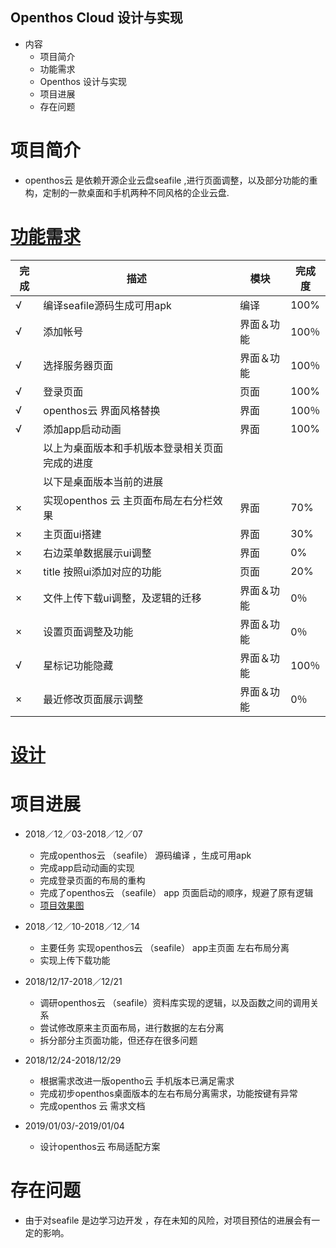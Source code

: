 ## Openthos Cloud 设计与实现

  - 内容
    - 项目简介
    - 功能需求
    - Openthos 设计与实现
    - 项目进展
    - 存在问题

# 项目简介
  - openthos云 是依赖开源企业云盘seafile ,进行页面调整，以及部分功能的重构，定制的一款桌面和手机两种不同风格的企业云盘.
  
# [功能需求](https://github.com/openthos/multiwin-analysis/blob/master/multiwindow/dongpeng/openthos_cloud_desktop_and_mobile_documents.md)
|完成|描述|模块|完成度|
|---|---|---|---|
|√| 编译seafile源码生成可用apk |编译|100%|
|√| 添加帐号|界面＆功能|100％|
|√| 选择服务器页面|界面＆功能|100％|
|√| 登录页面 |页面|100%|
|√| openthos云 界面风格替换|界面|100％|
|√| 添加app启动动画|界面|100%|
||以上为桌面版本和手机版本登录相关页面完成的进度
||以下是桌面版本当前的进展
|×| 实现openthos 云 主页面布局左右分栏效果|界面|70%|
|×| 主页面ui搭建|界面|30%|
|×| 右边菜单数据展示ui调整|界面|0%|
|×| title 按照ui添加对应的功能|页面|20%|
|×| 文件上传下载ui调整，及逻辑的迁移|界面＆功能|0％|
|×| 设置页面调整及功能|界面＆功能|0％|
|√| 星标记功能隐藏|界面＆功能|100％|
|×| 最近修改页面展示调整|界面＆功能|0％|



# [设计](https://github.com/openthos/multiwin-analysis/blob/master/multiwindow/dongpeng/openthos_cloud_design_document.md)

# 项目进展
  - 2018／12／03-2018／12／07
    - 完成openthos云 （seafile） 源码编译 ，生成可用apk
    - 完成app启动动画的实现
    - 完成登录页面的布局的重构
    - 完成了openthos云 （seafile） app 页面启动的顺序，规避了原有逻辑
    - [项目效果图](https://github.com/openthos/multiwin-analysis/blob/master/multiwindow/dongpeng/seafile_%E7%9B%AE%E5%89%8D%E8%BF%9B%E5%B1%95%E6%95%88%E6%9E%9C%E5%9B%BE.md)
    
  - 2018／12／10-2018／12／14
    - 主要任务 实现openthos云 （seafile） app主页面 左右布局分离
    - 实现上传下载功能
    
  - 2018/12/17-2018／12/21
    - 调研openthos云 （seafile）资料库实现的逻辑，以及函数之间的调用关系
    - 尝试修改原来主页面布局，进行数据的左右分离
    - 拆分部分主页面功能，但还存在很多问题
    
  - 2018/12/24-2018/12/29
    - 根据需求改进一版opentho云 手机版本已满足需求
    - 完成初步openthos桌面版本的左右布局分离需求，功能按键有异常
    - 完成openthos 云 需求文档
    
  - 2019/01/03/-2019/01/04
    - 设计openthos云 布局适配方案

# 存在问题
  -  由于对seafile 是边学习边开发 ，存在未知的风险，对项目预估的进展会有一定的影响。
